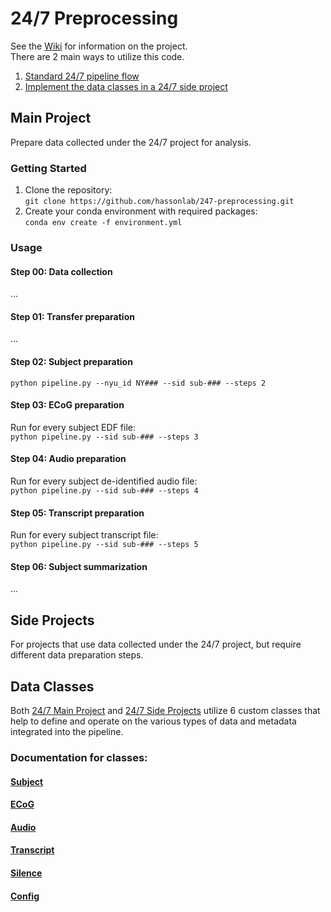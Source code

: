 # 24/7 Preprocessing
See the [Wiki](../../wiki) for information on the project.\
There are 2 main ways to utilize this code.
1. [Standard 24/7 pipeline flow](#main-project)
2. [Implement the data classes in a 24/7 side project](#side-projects)

## Main Project
Prepare data collected under the 24/7 project for analysis.

### Getting Started
1. Clone the repository:  
`git clone https://github.com/hassonlab/247-preprocessing.git`
2. Create your conda environment with required packages:  
`conda env create -f environment.yml`
### Usage
#### Step 00: Data collection
...
#### Step 01: Transfer preparation
...
#### Step 02: Subject preparation
`python pipeline.py --nyu_id NY### --sid sub-### --steps 2`
#### Step 03: ECoG preparation
Run for every subject EDF file:\
`python pipeline.py --sid sub-### --steps 3`

#### Step 04: Audio preparation
Run for every subject de-identified audio file:\
`python pipeline.py --sid sub-### --steps 4`

#### Step 05: Transcript preparation
Run for every subject transcript file:\
`python pipeline.py --sid sub-### --steps 5`

#### Step 06: Subject summarization
...

## Side Projects
For projects that use data collected under the 24/7 project, but require different data preparation steps.

## Data Classes 
Both [24/7 Main Project](#main-project) and [24/7 Side Projects](#side-projects) utilize 6 custom classes that help to define and operate on the various types of data and metadata integrated into the pipeline.

### Documentation for classes:
#### [Subject](docs/subject.md)
#### [ECoG](docs/ecog.md)
#### [Audio](docs/audio.md) 
#### [Transcript](docs/transcript.md) 
#### [Silence](docs/silence.md) 
#### [Config](docs/config.md) 
